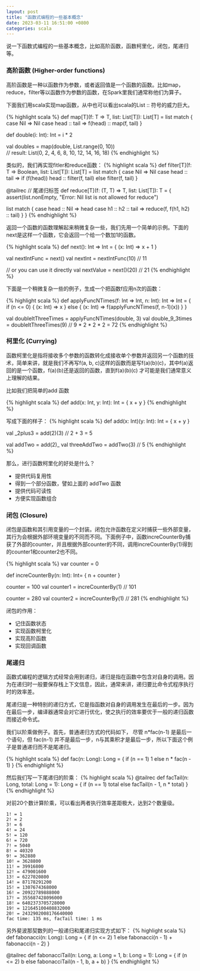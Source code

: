 ```yaml
---
layout: post
title: "函数式编程的一些基本概念"
date: 2023-03-11 16:51:00 +0800
categories: scala
--- 
```


说一下函数式编程的一些基本概念，比如高阶函数，函数柯里化，闭包，尾递归等。

### 高阶函数 (Higher-order functions)

高阶函数是一种以函数作为参数，或者返回值是一个函数的函数。比如map，reduce，filter等以函数作为参数的函数，在Spark里我们通常称他们为算子。

下面我们用scala实现map函数，从中也可以看出scala的List :: 符号的威力巨大。

{% highlight scala %} 
def map[T](f: T => T, list: List[T]): List[T] = list match {
  case Nil => Nil
  case head :: tail => f(head) :: map(f, tail)
}

def double(i: Int): Int = i * 2

val doubles = map(double, List.range(0, 10))  
// result:  List(0, 2, 4, 6, 8, 10, 12, 14, 16, 18)
{% endhighlight %}

类似的，我们再实现fitler和reduce函数：
{% highlight scala %} 
def filter[T](f: T => Boolean, list: List[T]): List[T] = list match {
  case Nil => Nil
  case head :: tail =>
    if (f(head)) head :: filter(f, tail)
    else filter(f, tail)
}

@tailrec  // 尾递归标签
def reduce[T](f: (T, T) => T, list: List[T]): T = {
  assert(list.nonEmpty, "Error: Nil list is not allowed for reduce")

  list match {
    case head :: Nil => head
    case h1 :: h2 :: tail => reduce(f, f(h1, h2) :: tail)
  }
}
{% endhighlight %}


返回一个函数的函数理解起来稍微复杂一些，我们先用一个简单的示例。下面的next是这样一个函数，它会返回一个给一个数加1的函数。

{% highlight scala %} 
def next(): Int => Int = {
  (x: Int) => x + 1
}

val nextIntFunc = next()
val nextInt = nextIntFunc(10) // 11

// or you can use it directly
val nextValue = next()(20)  // 21
{% endhighlight %}
 
下面是一个稍微复杂一些的例子，生成一个把函数f应用n次的函数：

{% highlight scala %} 
def applyFuncNTimes(f: Int => Int, n: Int): Int => Int = {
  if (n <= 0) {
    (x: Int) => x
  } else {
    (x: Int) => f(applyFuncNTimes(f, n-1)(x))
  }
}

val doubleItThreeTimes = applyFuncNTimes(double, 3)
val double_9_3times = doubleItThreeTimes(9)   // 9 * 2 * 2 * 2 = 72
{% endhighlight %}
 
### 柯里化 (Currying)
函数柯里化是指将接收多个参数的函数转化成接收单个参数并返回另一个函数的技术，简单来讲，就是我们不再写f(a, b, c)这样的函数而是写f(a)(b)(c)，其中f(a)返回的是一个函数，f(a)(b)还是返回的函数，直到f(a)(b)(c) 才可能是我们通常意义上理解的结果。

比如我们把简单的add 函数

{% highlight scala %} 
def add(x: Int, y: Int): Int = {
  x + y
}
{% endhighlight %}

写成下面的样子：
{% highlight scala %} 
def add(x: Int)(y: Int): Int = {
  x + y
}

val _2plus3 = add(2)(3)  // 2 + 3 = 5

val addTwo = add(2)_
val threeAddTwo = addTwo(3) // 5
{% endhighlight %}

那么，进行函数柯里化的好处是什么？

* 提供代码复用性
* 得到一个部分函数，譬如上面的 addTwo 函数
* 提供代码可读性
* 方便实现函数组合


### 闭包 (Closure)

闭包是函数和其引用变量的一个封装。闭包允许函数在定义时捕获一些外部变量，其行为会根据外部环境变量的不同而不同。下面例子中，函数increCounterBy捕获了外部的counter，并且根据外部counter的不同，调用increCounterBy(1)得到的counter1和counter2也不同。

{% highlight scala %} 
var counter = 0

def increCounterBy(n: Int): Int= {
  n + counter
}

counter = 100 
val counter1 = increCounterBy(1)  // 101

counter = 280 
val counter2 = increCounterBy(1)  // 281
{% endhighlight %}

闭包的作用：
* 记住函数状态
* 实现函数柯里化
* 实现高阶函数
* 实现回调函数

  
### 尾递归
函数式编程的逻辑方式经常会用到递归，递归是指在函数中包含对自身的调用。因为在递归时一般要保存栈上下文信息，因此，通常来讲，递归要比命令式程序执行时的效率差。

尾递归是一种特别的递归方式，它是指函数对自身的调用发生在最后的一步。因为在最后一步，编译器通常会对它进行优化，使之执行的效率要优于一般的递归函数而接近命令式。

我们以阶乘做例子。首先，普通递归方式的代码如下， 尽管 n*fac(n-1) 是最后一个语句，但 fac(n-1) 并不是最后一步，n与其乘积才是最后一步，所以下面这个例子是普通递归而不是尾递归。

{% highlight scala %} 
def fac(n: Long): Long = {
  if (n == 1)
    1
  else
    n * fac(n - 1)
}
{% endhighlight %}

然后我们写一下尾递归的阶乘：
{% highlight scala %} 
@tailrec
def facTail(n: Long, total: Long = 1): Long = {
  if (n == 1) total
  else facTail(n - 1, n * total)
}
{% endhighlight %}

对前20个数计算阶乘，可以看出两者执行效率差距极大，达到2个数量级。
```
1! = 1
2! = 2
3! = 6
4! = 24
5! = 120
6! = 720
7! = 5040
8! = 40320
9! = 362880
10! = 3628800
11! = 39916800
12! = 479001600
13! = 6227020800
14! = 87178291200
15! = 1307674368000
16! = 20922789888000
17! = 355687428096000
18! = 6402373705728000
19! = 121645100408832000
20! = 2432902008176640000
fac time: 135 ms, facTail time: 1 ms
```


另外斐波那契数列的一般递归和尾递归实现方式如下：
{% highlight scala %}
def fabonacci(n: Long): Long = {
  if (n <= 2)
    1
  else
    fabonacci(n - 1) + fabonacci(n - 2)
}

@tailrec
def fabonacciTail(n: Long, a: Long = 1, b: Long = 1): Long = {
  if (n <= 2)
    b
  else
    fabonacciTail(n - 1, b, a + b)
}
{% endhighlight %}
